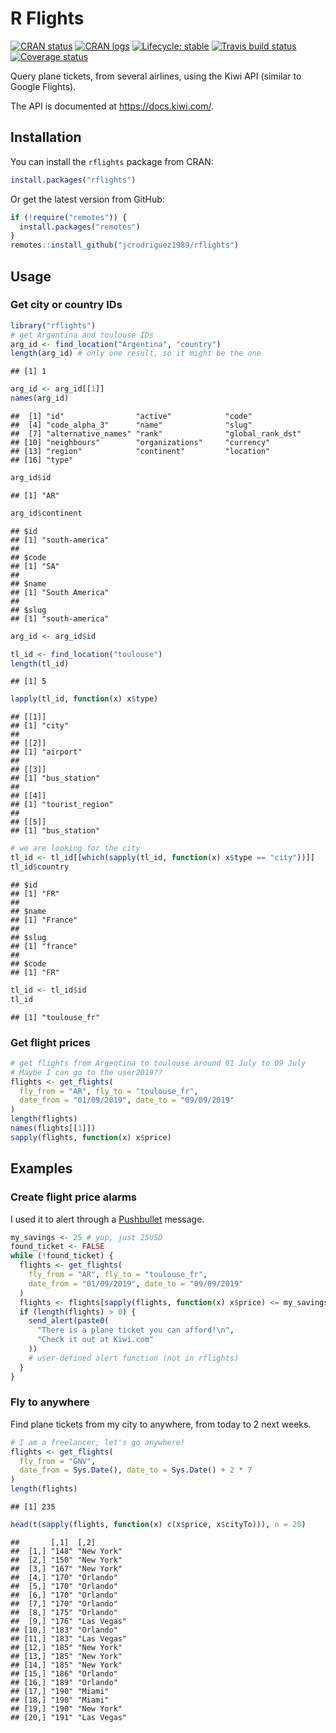 R Flights
================

[![CRAN
status](https://www.r-pkg.org/badges/version/rflights)](https://CRAN.R-project.org/package=rflights)
[![CRAN
logs](https://cranlogs.r-pkg.org/badges/rflights)](https://cran.r-project.org/package=rflights)
[![Lifecycle:
stable](https://img.shields.io/badge/lifecycle-stable-brightgreen.svg)](https://www.tidyverse.org/lifecycle/#stable)
[![Travis build
status](https://travis-ci.org/jcrodriguez1989/rflights.svg?branch=master)](https://travis-ci.org/jcrodriguez1989/rflights)
[![Coverage
status](https://codecov.io/gh/jcrodriguez1989/rflights/branch/master/graph/badge.svg)](https://codecov.io/github/jcrodriguez1989/rflights?branch=master)

Query plane tickets, from several airlines, using the Kiwi API (similar
to Google Flights).

The API is documented at <https://docs.kiwi.com/>.

## Installation

You can install the `rflights` package from CRAN:

``` r
install.packages("rflights")
```

Or get the latest version from GitHub:

``` r
if (!require("remotes")) {
  install.packages("remotes")
}
remotes::install_github("jcrodriguez1989/rflights")
```

## Usage

### Get city or country IDs

``` r
library("rflights")
# get Argentina and toulouse IDs
arg_id <- find_location("Argentina", "country")
length(arg_id) # only one result, so it might be the one
```

    ## [1] 1

``` r
arg_id <- arg_id[[1]]
names(arg_id)
```

    ##  [1] "id"                "active"            "code"             
    ##  [4] "code_alpha_3"      "name"              "slug"             
    ##  [7] "alternative_names" "rank"              "global_rank_dst"  
    ## [10] "neighbours"        "organizations"     "currency"         
    ## [13] "region"            "continent"         "location"         
    ## [16] "type"

``` r
arg_id$id
```

    ## [1] "AR"

``` r
arg_id$continent
```

    ## $id
    ## [1] "south-america"
    ## 
    ## $code
    ## [1] "SA"
    ## 
    ## $name
    ## [1] "South America"
    ## 
    ## $slug
    ## [1] "south-america"

``` r
arg_id <- arg_id$id

tl_id <- find_location("toulouse")
length(tl_id)
```

    ## [1] 5

``` r
lapply(tl_id, function(x) x$type)
```

    ## [[1]]
    ## [1] "city"
    ## 
    ## [[2]]
    ## [1] "airport"
    ## 
    ## [[3]]
    ## [1] "bus_station"
    ## 
    ## [[4]]
    ## [1] "tourist_region"
    ## 
    ## [[5]]
    ## [1] "bus_station"

``` r
# we are looking for the city
tl_id <- tl_id[[which(sapply(tl_id, function(x) x$type == "city"))]]
tl_id$country
```

    ## $id
    ## [1] "FR"
    ## 
    ## $name
    ## [1] "France"
    ## 
    ## $slug
    ## [1] "france"
    ## 
    ## $code
    ## [1] "FR"

``` r
tl_id <- tl_id$id
tl_id
```

    ## [1] "toulouse_fr"

### Get flight prices

``` r
# get flights from Argentina to toulouse around 01 July to 09 July
# Maybe I can go to the user2019??
flights <- get_flights(
  fly_from = "AR", fly_to = "toulouse_fr",
  date_from = "01/09/2019", date_to = "09/09/2019"
)
length(flights)
names(flights[[1]])
sapply(flights, function(x) x$price)
```

## Examples

### Create flight price alarms

I used it to alert through a [Pushbullet](https://www.pushbullet.com/)
message.

``` r
my_savings <- 25 # yup, just 25USD
found_ticket <- FALSE
while (!found_ticket) {
  flights <- get_flights(
    fly_from = "AR", fly_to = "toulouse_fr",
    date_from = "01/09/2019", date_to = "09/09/2019"
  )
  flights <- flights[sapply(flights, function(x) x$price) <= my_savings]
  if (length(flights) > 0) {
    send_alert(paste0(
      "There is a plane ticket you can afford!\n",
      "Check it out at Kiwi.com"
    ))
    # user-defined alert function (not in rflights)
  }
}
```

### Fly to anywhere

Find plane tickets from my city to anywhere, from today to 2 next weeks.

``` r
# I am a freelancer, let's go anywhere!
flights <- get_flights(
  fly_from = "GNV",
  date_from = Sys.Date(), date_to = Sys.Date() + 2 * 7
)
length(flights)
```

    ## [1] 235

``` r
head(t(sapply(flights, function(x) c(x$price, x$cityTo))), n = 20)
```

    ##       [,1]  [,2]       
    ##  [1,] "148" "New York" 
    ##  [2,] "150" "New York" 
    ##  [3,] "167" "New York" 
    ##  [4,] "170" "Orlando"  
    ##  [5,] "170" "Orlando"  
    ##  [6,] "170" "Orlando"  
    ##  [7,] "170" "Orlando"  
    ##  [8,] "175" "Orlando"  
    ##  [9,] "176" "Las Vegas"
    ## [10,] "183" "Orlando"  
    ## [11,] "183" "Las Vegas"
    ## [12,] "185" "New York" 
    ## [13,] "185" "New York" 
    ## [14,] "185" "New York" 
    ## [15,] "186" "Orlando"  
    ## [16,] "189" "Orlando"  
    ## [17,] "190" "Miami"    
    ## [18,] "190" "Miami"    
    ## [19,] "190" "New York" 
    ## [20,] "191" "Las Vegas"
